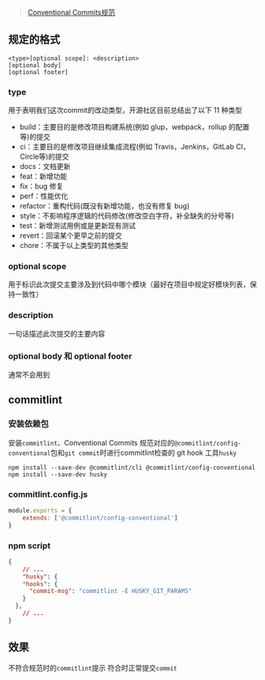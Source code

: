 > [Conventional Commits规范](https://link.juejin.im/?target=https%3A%2F%2Fconventionalcommits.org%2F%23conventional-commits-100-beta2) 

## 规定的格式

```poe
<type>[optional scope]: <description>
[optional body]
[optional footer]
```
### type
用于表明我们这次commit的改动类型，开源社区目前总结出了以下 11 种类型
- build：主要目的是修改项目构建系统(例如 glup，webpack，rollup 的配置等)的提交
- ci：主要目的是修改项目继续集成流程(例如 Travis，Jenkins，GitLab CI，Circle等)的提交
- docs：文档更新
- feat：新增功能
- fix：bug 修复
- perf：性能优化
- refactor：重构代码(既没有新增功能，也没有修复 bug)
- style：不影响程序逻辑的代码修改(修改空白字符，补全缺失的分号等)
- test：新增测试用例或是更新现有测试
- revert：回滚某个更早之前的提交
- chore：不属于以上类型的其他类型

### optional scope
用于标识此次提交主要涉及到代码中哪个模块（最好在项目中规定好模块列表，保持一致性）

### description
一句话描述此次提交的主要内容

### optional body 和 optional footer
通常不会用到

## commitlint
### 安装依赖包
安装`commitlint`、Conventional Commits 规范对应的`@commitlint/config-conventional`包和`git commit`时进行commitlint检查的 git hook 工具`husky`
```
npm install --save-dev @commitlint/cli @commitlint/config-conventional
npm install --save-dev husky
```
### commitlint.config.js
```js
module.exports = {
	extends: ['@commitlint/config-conventional']
}
```
### npm script
```json
{
	// ...
	"husky": {
    "hooks": {
      "commit-msg": "commitlint -E HUSKY_GIT_PARAMS"
    }
  },
	// ...
}
```
## 效果
不符合规范时的`commitlint`提示
符合时正常提交`commit`

